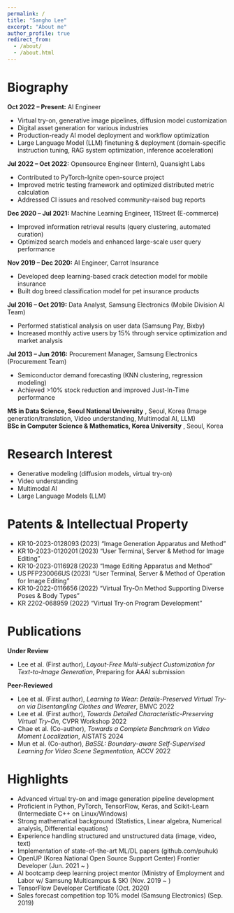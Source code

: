 ```yaml
---
permalink: /
title: "Sangho Lee"
excerpt: "About me"
author_profile: true
redirect_from: 
  - /about/
  - /about.html
---
```


Biography
======
__Oct 2022 – Present:__ AI Engineer  
- Virtual try-on, generative image pipelines, diffusion model customization  
- Digital asset generation for various industries  
- Production-ready AI model deployment and workflow optimization  
- Large Language Model (LLM) finetuning & deployment (domain-specific instruction tuning, RAG system optimization, inference acceleration)

__Jul 2022 – Oct 2022:__ Opensource Engineer (Intern), Quansight Labs  
- Contributed to PyTorch-Ignite open-source project  
- Improved metric testing framework and optimized distributed metric calculation  
- Addressed CI issues and resolved community-raised bug reports  

__Dec 2020 – Jul 2021:__ Machine Learning Engineer, 11Street (E-commerce)  
- Improved information retrieval results (query clustering, automated curation)  
- Optimized search models and enhanced large-scale user query performance  

__Nov 2019 – Dec 2020:__ AI Engineer, Carrot Insurance  
- Developed deep learning-based crack detection model for mobile insurance  
- Built dog breed classification model for pet insurance products  

__Jul 2016 – Oct 2019:__ Data Analyst, Samsung Electronics (Mobile Division AI Team)  
- Performed statistical analysis on user data (Samsung Pay, Bixby)  
- Increased monthly active users by 15% through service optimization and market analysis  

__Jul 2013 – Jun 2016:__ Procurement Manager, Samsung Electronics (Procurement Team)  
- Semiconductor demand forecasting (KNN clustering, regression modeling)  
- Achieved >10% stock reduction and improved Just-In-Time performance  


__MS in Data Science, Seoul National University__ , Seoul, Korea 
(Image generation/translation, Video understanding, Multimodal AI, LLM)  
__BSc in Computer Science & Mathematics, Korea University__  , Seoul, Korea 

Research Interest
======
- Generative modeling (diffusion models, virtual try-on)  
- Video understanding  
- Multimodal AI  
- Large Language Models (LLM)  

Patents & Intellectual Property
======
- KR 10-2023-0128093 (2023) “Image Generation Apparatus and Method”  
- KR 10-2023-0120201 (2023) “User Terminal, Server & Method for Image Editing”  
- KR 10-2023-0116928 (2023) “Image Editing Apparatus and Method”  
- US PFP230066US (2023) “User Terminal, Server & Method of Operation for Image Editing”  
- KR 10-2022-0116656 (2022) “Virtual Try‑On Method Supporting Diverse Poses & Body Types”  
- KR 2202-068959 (2022) “Virtual Try-on Program Development”  

Publications
======
**Under Review**
- Lee et al. (First author), *Layout-Free Multi-subject Customization for Text-to-Image Generation*, Preparing for AAAI submission

**Peer-Reviewed**
- Lee et al. (First author), *Learning to Wear: Details-Preserved Virtual Try-on via Disentangling Clothes and Wearer*, BMVC 2022
- Lee et al. (First author), *Towards Detailed Characteristic-Preserving Virtual Try-On*, CVPR Workshop 2022
- Chae et al. (Co-author), *Towards a Complete Benchmark on Video Moment Localization*, AISTATS 2024
- Mun et al. (Co-author), *BaSSL: Boundary-aware Self-Supervised Learning for Video Scene Segmentation*, ACCV 2022

Highlights
======
- Advanced virtual try-on and image generation pipeline development  
- Proficient in Python, PyTorch, TensorFlow, Keras, and Scikit-Learn (Intermediate C++ on Linux/Windows)  
- Strong mathematical background (Statistics, Linear algebra, Numerical analysis, Differential equations)  
- Experience handling structured and unstructured data (image, video, text)  
- Implementation of state-of-the-art ML/DL papers (github.com/puhuk)  
- OpenUP (Korea National Open Source Support Center) Frontier Developer (Jun. 2021 ~ )  
- AI bootcamp deep learning project mentor (Ministry of Employment and Labor w/ Samsung Multicampus & SK) (Nov. 2019 ~ )  
- TensorFlow Developer Certificate (Oct. 2020)  
- Sales forecast competition top 10% model (Samsung Electronics) (Sep. 2019)  
